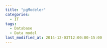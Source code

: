 ```yaml
---
title: "pgModeler"
categories:
  - IT
tags:
  - Database
  - Data model
last_modified_at: 2014-12-03T12:00:00-15:00
---
```

